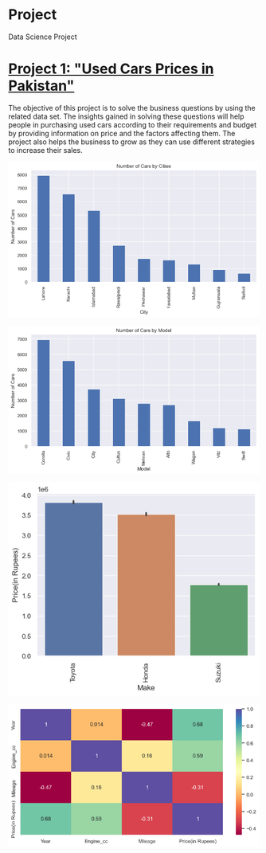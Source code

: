 # Project
Data Science Project
# [Project 1: "Used Cars Prices in Pakistan"](https://github.com/Areeba-Sohail/Project/blob/main/used%20cars%20prices.ipynb)
The objective of this project is to solve the business questions by using the related data set. 
The insights gained in solving these questions will help people in purchasing used cars according to their requirements and budget by providing information on price and the factors affecting them. 
The project also helps the business to grow as they can use different strategies to increase their sales.

![](https://github.com/Areeba-Sohail/Project/blob/main/images/city%20count.png)

![](https://github.com/Areeba-Sohail/Project/blob/main/images/model%20count.png)

![](https://github.com/Areeba-Sohail/Project/blob/main/images/make-price.png)

![](https://github.com/Areeba-Sohail/Project/blob/main/images/heatmap.png)
